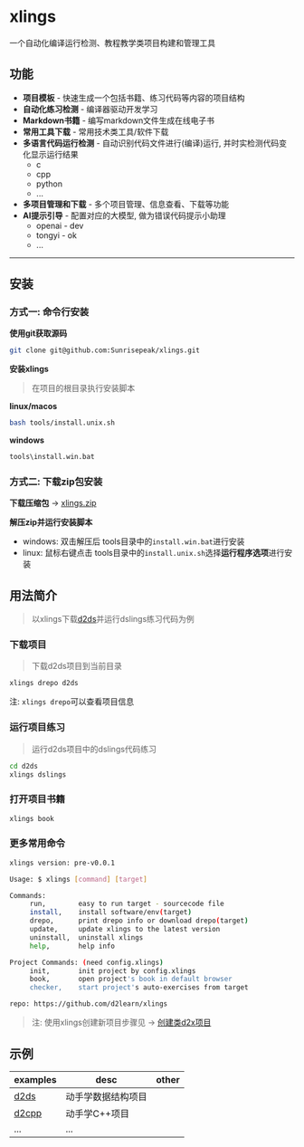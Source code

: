 # xlings

一个自动化编译运行检测、教程教学类项目构建和管理工具

## 功能

- **项目模板** - 快速生成一个包括书籍、练习代码等内容的项目结构
- **自动化练习检测** - 编译器驱动开发学习
- **Markdown书籍** - 编写markdown文件生成在线电子书
- **常用工具下载** - 常用技术类工具/软件下载
- **多语言代码运行检测** - 自动识别代码文件进行(编译)运行, 并时实检测代码变化显示运行结果
  - c
  - cpp
  - python
  - ...
- **多项目管理和下载** - 多个项目管理、信息查看、下载等功能
- **AI提示引导** - 配置对应的大模型, 做为错误代码提示小助理
  - openai - dev
  - tongyi - ok
  - ...

---

## 安装

### 方式一: 命令行安装

**使用git获取源码**

```bash
git clone git@github.com:Sunrisepeak/xlings.git
```

**安装xlings**

> 在项目的根目录执行安装脚本

**linux/macos**

```bash
bash tools/install.unix.sh
```

**windows**

```bash
tools\install.win.bat
```

### 方式二: 下载zip包安装

**下载压缩包** -> [xlings.zip](https://github.com/d2learn/xlings/archive/refs/heads/main.zip)

**解压zip并运行安装脚本**

- windows: 双击解压后 tools目录中的`install.win.bat`进行安装
- linux: 鼠标右键点击 tools目录中的`install.unix.sh`选择**运行程序选项**进行安装

## 用法简介

> 以xlings下载[d2ds](https://github.com/Sunrisepeak/d2ds)并运行dslings练习代码为例

### 下载项目

> 下载d2ds项目到当前目录

```bash
xlings drepo d2ds
```

注: `xlings drepo`可以查看项目信息

### 运行项目练习

> 运行d2ds项目中的dslings代码练习

```bash
cd d2ds
xlings dslings
```

### 打开项目书籍

```bash
xlings book
```

### 更多常用命令

```bash
xlings version: pre-v0.0.1

Usage: $ xlings [command] [target]

Commands:
	 run,      	 easy to run target - sourcecode file
	 install,  	 install software/env(target)
	 drepo,    	 print drepo info or download drepo(target)
	 update,   	 update xlings to the latest version
	 uninstall,	 uninstall xlings
	 help,     	 help info

Project Commands: (need config.xlings)
	 init,     	 init project by config.xlings
	 book,     	 open project's book in default browser
	 checker,  	 start project's auto-exercises from target

repo: https://github.com/d2learn/xlings
```

> 注: 使用xlings创建新项目步骤见 -> [创建类d2x项目](docs/quick_start.md)

## 示例

| examples | desc | other |
| --- | --- | --- |
| [d2ds](https://github.com/Sunrisepeak/d2ds) | 动手学数据结构项目 | |
| [d2cpp](https://github.com/d2learn/d2cpp) | 动手学C++项目 | |
| ... | ... | |
